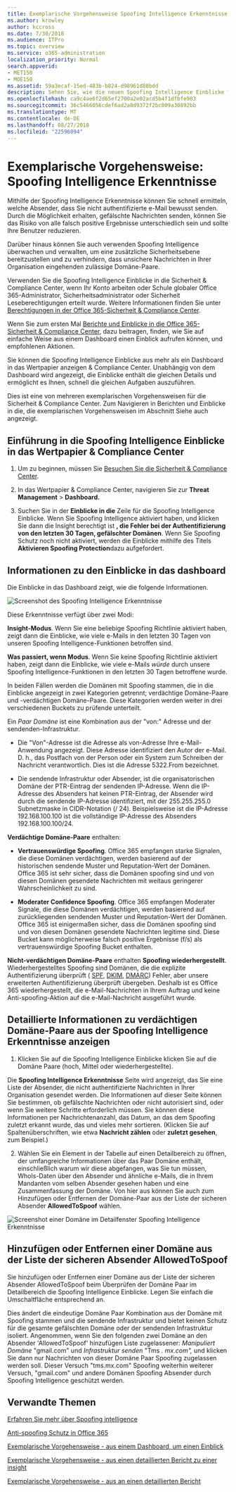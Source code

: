 ```yaml
---
title: Exemplarische Vorgehensweise Spoofing Intelligence Erkenntnisse
ms.author: krowley
author: kccross
ms.date: 7/30/2018
ms.audience: ITPro
ms.topic: overview
ms.service: o365-administration
localization_priority: Normal
search.appverid:
- MET150
- MOE150
ms.assetid: 59a3ecaf-15ed-483b-b824-d98961d88bdd
description: Sehen Sie, wie die neuen Spoofing Intelligence Einblicke funktioniert.
ms.openlocfilehash: ca9c4ae6f2d65ef2700a2e02acd5b4f1dfbfe903
ms.sourcegitcommit: 36c5466056cdef6ad2a8d9372f2bc009a30892bb
ms.translationtype: MT
ms.contentlocale: de-DE
ms.lasthandoff: 08/27/2018
ms.locfileid: "22596094"
---
```

# <a name="walkthrough-spoof-intelligence-insight"></a>Exemplarische Vorgehensweise: Spoofing Intelligence Erkenntnisse

Mithilfe der Spoofing Intelligence Erkenntnisse können Sie schnell ermitteln, welche Absender, dass Sie nicht authentifizierte e-Mail bewusst senden. Durch die Möglichkeit erhalten, gefälschte Nachrichten senden, können Sie das Risiko von alle falsch positive Ergebnisse unterschiedlich sein und sollte Ihre Benutzer reduzieren.
  
Darüber hinaus können Sie auch verwenden Spoofing Intelligence überwachen und verwalten, um eine zusätzliche Sicherheitsebene bereitzustellen und zu verhindern, dass unsichere Nachrichten in Ihrer Organisation eingehenden zulässige Domäne-Paare.
  
Verwenden Sie die Spoofing Intelligence Einblicke in die Sicherheit &amp; Compliance Center, wenn Ihr Konto arbeiten oder Schule globaler Office 365-Administrator, Sicherheitsadministrator oder Sicherheit Leseberechtigungen erteilt wurde. Weitere Informationen finden Sie unter [Berechtigungen in der Office 365-Sicherheit &amp; Compliance Center](permissions-in-the-security-and-compliance-center.md).
  
Wenn Sie zum ersten Mal [Berichte und Einblicke in die Office 365-Sicherheit &amp; Compliance Center](reports-and-insights-in-security-and-compliance.md), dazu beitragen, finden, wie Sie auf einfache Weise aus einem Dashboard einen Einblick aufrufen können, und empfohlenen Aktionen.
  
Sie können die Spoofing Intelligence Einblicke aus mehr als ein Dashboard in das Wertpapier anzeigen &amp; Compliance Center. Unabhängig von dem Dashboard wird angezeigt, die Einblicke enthält die gleichen Details und ermöglicht es Ihnen, schnell die gleichen Aufgaben auszuführen.
  
Dies ist eine von mehreren exemplarischen Vorgehensweisen für die Sicherheit &amp; Compliance Center. Zum Navigieren in Berichten und Einblicke in die, die exemplarischen Vorgehensweisen im Abschnitt Siehe auch angezeigt.
  
## <a name="getting-to-the-spoof-intelligence-insight-in-the-security-amp-compliance-center"></a>Einführung in die Spoofing Intelligence Einblicke in das Wertpapier &amp; Compliance Center

1. Um zu beginnen, müssen Sie [Besuchen Sie die Sicherheit &amp; Compliance Center](go-to-the-securitycompliance-center.md).
    
2. In das Wertpapier &amp; Compliance Center, navigieren Sie zur **Threat Management** \> **Dashboard.**
    
3. Suchen Sie in der **Einblicke in die** Zeile für die Spoofing Intelligence Einblicke. Wenn Sie Spoofing Intelligence aktiviert haben, und klicken Sie dann die Insight berechtigt ist **, die Fehler bei der Authentifizierung von den letzten 30 Tagen, gefälschter Domänen**. Wenn Sie Spoofing Schutz noch nicht aktiviert, werden die Einblicke mithilfe des Titels **Aktivieren Spoofing Protection**dazu aufgefordert. 
    
## <a name="about-the-insight-on-the-dashboard"></a>Informationen zu den Einblicke in das dashboard

Die Einblicke in das Dashboard zeigt, wie die folgende Informationen.
  
![Screenshot des Spoofing Intelligence Erkenntnisse](media/28aeabac-c1a1-4d16-9fbe-14996f742a9a.png)
  
Diese Erkenntnisse verfügt über zwei Modi:
  
 **Insight-Modus**. Wenn Sie eine beliebige Spoofing Richtlinie aktiviert haben, zeigt dann die Einblicke, wie viele e-Mails in den letzten 30 Tagen von unseren Spoofing Intelligence-Funktionen betroffen sind. 
  
 **Was passiert, wenn Modus**. Wenn Sie keine Spoofing Richtlinie aktiviert haben, zeigt dann die Einblicke, wie viele e-Mails *würde* durch unsere Spoofing Intelligence-Funktionen in den letzten 30 Tagen betroffene wurde. 
  
In beiden Fällen werden die Domänen mit Spoofing stammen, die in die Einblicke angezeigt in zwei Kategorien getrennt; verdächtige Domäne-Paare und -verdächtigen Domäne-Paare. Diese Kategorien werden weiter in drei verschiedenen Buckets zu prüfende unterteilt. 
  
Ein *Paar Domäne* ist eine Kombination aus der "von:" Adresse und der sendenden-Infrastruktur. 
  
- Die "Von"-Adresse ist die Adresse als von-Adresse Ihre e-Mail-Anwendung angezeigt. Diese Adresse identifiziert den Autor der e-Mail. D. h., das Postfach von der Person oder ein System zum Schreiben der Nachricht verantwortlich. Dies ist die Adresse 5322.From bezeichnet.
    
- Die sendende Infrastruktur oder Absender, ist die organisatorischen Domäne der PTR-Eintrag der sendenden IP-Adresse. Wenn die IP-Adresse des Absenders hat keinen PTR-Eintrag, der Absender wird durch die sendende IP-Adresse identifiziert, mit der 255.255.255.0 Subnetzmaske in CIDR-Notation (/ 24). Beispielsweise ist die IP-Adresse 192.168.100.100 ist die vollständige IP-Adresse des Absenders 192.168.100.100/24.
    
 **Verdächtige Domäne-Paare** enthalten: 
  
- **Vertrauenswürdige Spoofing**. Office 365 empfangen starke Signalen, die diese Domänen verdächtigen, werden basierend auf der historischen sendende Muster und Reputation-Wert der Domänen. Office 365 ist sehr sicher, dass die Domänen spoofing sind und von diesen Domänen gesendete Nachrichten mit weitaus geringerer Wahrscheinlichkeit zu sind. 
    
- **Moderater Confidence Spoofing**. Office 365 empfangen Moderater Signale, die diese Domänen verdächtigen, werden basierend auf zurückliegenden sendenden Muster und Reputation-Wert der Domänen. Office 365 ist einigermaßen sicher, dass die Domänen spoofing sind und von diesen Domänen gesendete Nachrichten legitime sind. Diese Bucket kann möglicherweise falsch positive Ergebnisse (f/s) als vertrauenswürdige Spoofing Bucket enthalten. 
    
 **Nicht-verdächtigen Domäne-Paare** enthalten **Spoofing wiederhergestellt**. Wiederhergestelltes Spoofing sind Domänen, die die explizite Authentifizierung überprüft ( [SPF](https://docs.microsoft.com/office365/SecurityCompliance/how-office-365-uses-spf-to-prevent-spoofing), [DKIM](https://docs.microsoft.com/office365/SecurityCompliance/use-dkim-to-validate-outbound-email), [DMARC](https://docs.microsoft.com/office365/SecurityCompliance/use-dmarc-to-validate-email)) Fehler, aber unsere erweiterten Authentifizierung überprüft übergeben. Deshalb ist es Office 365 wiederhergestellt, die e-Mail-Nachrichten in Ihrem Auftrag und keine Anti-spoofing-Aktion auf die e-Mail-Nachricht ausgeführt wurde. 
  
## <a name="view-detailed-information-about-suspicious-domain-pairs-from-the-spoof-intelligence-insight"></a>Detaillierte Informationen zu verdächtigen Domäne-Paare aus der Spoofing Intelligence Erkenntnisse anzeigen

1. Klicken Sie auf die Spoofing Intelligence Einblicke klicken Sie auf die Domäne Paare (hoch, Mittel oder wiederhergestellte).
  
Die **Spoofing Intelligence Erkenntnisse** Seite wird angezeigt, das Sie eine Liste der Absender, die nicht authentifizierte Nachrichten in Ihrer Organisation gesendet werden. Die Informationen auf dieser Seite können Sie bestimmen, ob gefälschte Nachrichten oder nicht autorisiert sind, oder wenn Sie weitere Schritte erforderlich müssen. Sie können diese Informationen per Nachrichtenanzahl, das Datum, an das dem Spoofing zuletzt erkannt wurde, das und vieles mehr sortieren. (Klicken Sie auf Spaltenüberschriften, wie etwa **Nachricht zählen** oder **zuletzt gesehen**, zum Beispiel.) 
    
2. Wählen Sie ein Element in der Tabelle auf einen Detailbereich zu öffnen, der umfangreiche Informationen über das Paar Domäne enthält, einschließlich warum wir diese abgefangen, was Sie tun müssen, WhoIs-Daten über den Absender und ähnliche e-Mails, die in Ihrem Mandanten vom selben Absender gesehen haben und eine Zusammenfassung der Domäne. Von hier aus können Sie auch zum Hinzufügen oder Entfernen der Domäne-Paar aus der Liste der sicheren Absender **AllowedToSpoof** wählen. 
  
![Screenshot einer Domäne im Detailfenster Spoofing Intelligence Erkenntnisse](media/03ad3e6e-2010-4e8e-b92e-accc8bbebb79.png)
  
## <a name="add-or-remove-a-domain-from-the-allowedtospoof-safe-sender-list"></a>Hinzufügen oder Entfernen einer Domäne aus der Liste der sicheren Absender AllowedToSpoof

Sie hinzufügen oder Entfernen einer Domäne aus der Liste der sicheren Absender AllowedToSpoof beim Überprüfen der Domäne Paar im Detailbereich die Spoofing Intelligence Einblicke. Legen Sie einfach die Umschaltfläche entsprechend an.
  
Dies ändert die eindeutige Domäne Paar Kombination aus der Domäne mit Spoofing stammen und die sendende Infrastruktur und bietet keinen Schutz für die gesamte gefälschten Domäne oder der sendenden Infrastruktur isoliert. Angenommen, wenn Sie den folgenden zwei Domäne an den Absender 'AllowedToSpoof' hinzufügen Liste zugelassener: *Manipuliert Domäne* "gmail.com" und *Infrastruktur senden* "Tms *. mx.com",* und klicken Sie dann nur Nachrichten von dieser Domäne Paar Spoofing zugelassen werden soll. Dieser Versuch "tms.mx.com" Spoofing weiterhin weiterer Versuch, "gmail.com" und andere Domänen Spoofing Absender durch Spoofing Intelligence geschützt werden. 
  
## <a name="related-topics"></a>Verwandte Themen

[Erfahren Sie mehr über Spoofing intelligence](learn-about-spoof-intelligence.md)
  
[Anti-spoofing Schutz in Office 365](anti-spoofing-protection.md)
  
[Exemplarische Vorgehensweise - aus einem Dashboard, um einen Einblick](from-a-dashboard-to-an-insight.md)
  
[Exemplarische Vorgehensweise - aus einen detaillierten Bericht zu einer insight](from-a-detailed-report-to-an-insight.md)
  
[Exemplarische Vorgehensweise - aus an einen detaillierten Bericht](from-an-insight-to-a-detailed-report.md)
  

